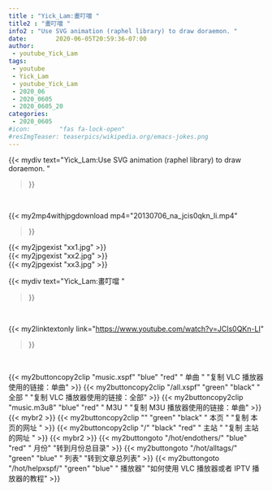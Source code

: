 ```yaml
---
title : "Yick_Lam:畫叮噹 "
title2 : "畫叮噹 "
info2 : "Use SVG animation (raphel library) to draw doraemon. "
date:        2020-06-05T20:59:36-07:00
author:
 - youtube_Yick_Lam
tags:
 - youtube
 - Yick_Lam
 - youtube_Yick_Lam
 - 2020_06
 - 2020_0605
 - 2020_0605_20
categories:
 - 2020_0605
#icon:        "fas fa-lock-open"
#resImgTeaser: teaserpics/wikipedia.org/emacs-jokes.png
---
```


{{< mydiv text="Yick_Lam:Use SVG animation (raphel library) to draw doraemon. "
>}}
<br>


{{< my2mp4withjpgdownload mp4="20130706_na_jcis0qkn_li.mp4"
>}}

{{< my2jpgexist "xx1.jpg" >}}<br>
{{< my2jpgexist "xx2.jpg" >}}<br>
{{< my2jpgexist "xx3.jpg" >}}<br>



{{< mydiv text="Yick_Lam:畫叮噹 "
>}}
<br>

{{< my2linktextonly link="https://www.youtube.com/watch?v=JCIs0QKn-LI"
>}}


<br>

{{< my2buttoncopy2clip "music.xspf"        "blue"   "red"    " 单曲 "  "复制 VLC 播放器使用的链接：单曲" >}} {{< my2buttoncopy2clip "/all.xspf"         "green"  "black"  " 全部 "  "复制 VLC 播放器使用的链接：全部" >}} {{< my2buttoncopy2clip "music.m3u8"        "blue"   "red"    " M3U  "    "复制 M3U 播放器使用的链接：单曲" >}} {{< mybr2 >}} {{< my2buttoncopy2clip ""                  "green"  "black"  " 本页 "    "复制 本页的网址 " >}} {{< my2buttoncopy2clip "/"                 "black"  "red"    " 主站 "    "复制 主站的网址 " >}} {{< mybr2 >}} {{< my2buttongoto      "/hot/endothers/"   "blue"   "red"    " 月份"   "转到月份总目录" >}} {{< my2buttongoto      "/hot/alltags/"     "green"  "blue"   " 列表"   "转到文章总列表" >}} {{< my2buttongoto      "/hot/helpxspf/"    "green"  "blue"   " 播放器" "如何使用 VLC 播放器或者 IPTV 播放器的教程" >}} 
